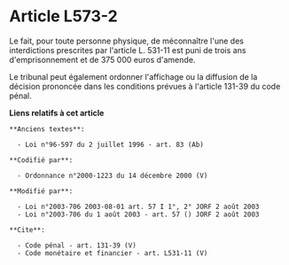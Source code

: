 # Article L573-2

Le fait, pour toute personne physique, de méconnaître l'une des interdictions prescrites par l'article L. 531-11 est puni de
trois ans d'emprisonnement et de 375 000 euros d'amende. 

Le tribunal peut également ordonner l'affichage ou la diffusion de la décision prononcée dans les conditions prévues à
l'article 131-39 du code pénal.

**Liens relatifs à cet article**

	**Anciens textes**:

	  - Loi n°96-597 du 2 juillet 1996 - art. 83 (Ab)

	**Codifié par**:

	  - Ordonnance n°2000-1223 du 14 décembre 2000 (V)

	**Modifié par**:

	  - Loi n°2003-706 2003-08-01 art. 57 I 1°, 2° JORF 2 août 2003
	  - Loi n°2003-706 du 1 août 2003 - art. 57 () JORF 2 août 2003

	**Cite**:

	  - Code pénal - art. 131-39 (V)
	  - Code monétaire et financier - art. L531-11 (V)
